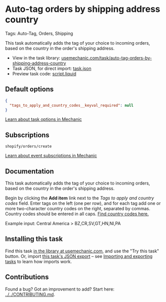 # Auto-tag orders by shipping address country

Tags: Auto-Tag, Orders, Shipping

This task automatically adds the tag of your choice to incoming orders, based on the country in the order's shipping address.

* View in the task library: [usemechanic.com/task/auto-tag-orders-by-shipping-address-country](https://usemechanic.com/task/auto-tag-orders-by-shipping-address-country)
* Task JSON, for direct import: [task.json](../../tasks/auto-tag-orders-by-shipping-address-country.json)
* Preview task code: [script.liquid](./script.liquid)

## Default options

```json
{
  "tags_to_apply_and_country_codes__keyval_required": null
}
```

[Learn about task options in Mechanic](https://docs.usemechanic.com/article/471-task-options)

## Subscriptions

```liquid
shopify/orders/create
```

[Learn about event subscriptions in Mechanic](https://docs.usemechanic.com/article/408-subscriptions)

## Documentation

This task automatically adds the tag of your choice to incoming orders, based on the country in the order's shipping address.

Begin by clicking the __Add item__ link next to the _Tags to apply and country codes_ field. Enter tags on the left (one per row), and for each tag add one or more two-character country codes on the right, separated by commas. Country codes should be entered in all caps. [Find country codes here.](https://help.shopify.com/en/api/storefront-api/reference/enum/countrycode)

Example input: Central America > BZ,CR,SV,GT,HN,NI,PA

## Installing this task

Find this task [in the library at usemechanic.com](https://usemechanic.com/task/auto-tag-orders-by-shipping-address-country), and use the "Try this task" button. Or, import [this task's JSON export](../../tasks/auto-tag-orders-by-shipping-address-country.json) – see [Importing and exporting tasks](https://docs.usemechanic.com/article/505-importing-and-exporting-tasks) to learn how imports work.

## Contributions

Found a bug? Got an improvement to add? Start here: [../../CONTRIBUTING.md](../../CONTRIBUTING.md).
